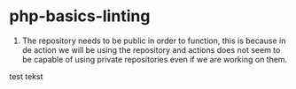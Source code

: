 # php-basics-linting

1) The repository needs to be public in order to function, this is because in de action we will be using the repository and actions does not seem to be capable of using
private repositories even if we are working on them.


test tekst

